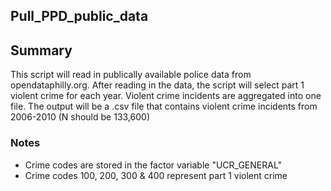 ## Pull_PPD_public_data
## Summary
This script will read in publically available police data from opendataphilly.org. After reading in the data, the script will select part 1 violent crime  for each year. Violent crime incidents are aggregated into one file. The output will be a .csv file that contains violent crime incidents from 2006-2010 (N should be 133,600)
### Notes
* Crime codes are stored in the factor variable "UCR_GENERAL"
* Crime codes 100, 200, 300 & 400 represent part 1 violent crime
